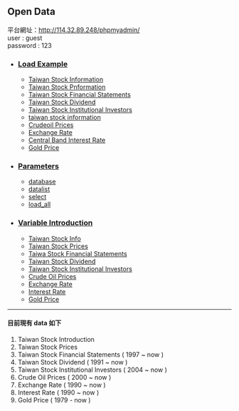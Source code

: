 
## Open Data

平台網址：http://114.32.89.248/phpmyadmin/ <br>
user : guest <br>
password : 123 <br>

* ### [Load Example](https://github.com/f496328mm/FinancialMining/blob/master/OpenData/Example.md)<br>
  * [Taiwan Stock Information](https://github.com/f496328mm/FinancialMining/blob/master/OpenData/Example.md#load-taiwan-stock-information)
  * [Taiwan Stock Pnformation](https://github.com/f496328mm/FinancialMining/blob/master/OpenData/Example.md#load-taiwan-stock-price)
  * [Taiwan Stock Financial Statements](https://github.com/f496328mm/FinancialMining/blob/master/OpenData/Example.md#load-taiwan-stock-financialstatements)
  * [Taiwan Stock Dividend](https://github.com/f496328mm/FinancialMining/blob/master/OpenData/Example.md#load-taiwan-stock-stockdividend)
  * [Taiwan Stock Institutional Investors](https://github.com/f496328mm/FinancialMining/blob/master/OpenData/Example.md#load-taiwan-stock-institutionalinvestors-buy-and-sell)
  * [taiwan stock information](https://github.com/f496328mm/FinancialMining/blob/master/OpenData/Example.md#load-taiwan-stock-information)
  * [Crudeoil Prices](https://github.com/f496328mm/FinancialMining/blob/master/OpenData/Example.md#load-crudeoilprices)
  * [Exchange Rate](https://github.com/f496328mm/FinancialMining/blob/master/OpenData/Example.md#load-exchangerate)
  * [Central Band Interest Rate](https://github.com/f496328mm/FinancialMining/blob/master/OpenData/Example.md#load-central-band-interestrate)
  * [Gold Price](https://github.com/f496328mm/FinancialMining/blob/master/OpenData/Example.md#load-gold-price)
  
* ### [Parameters](https://github.com/f496328mm/FinancialMining/blob/master/OpenData/Parameters.md)<br>
  * [database](https://github.com/f496328mm/FinancialMining/blob/master/OpenData/Parameters.md#database---stockinfo-stockprice-financialstatements-stockdividend-institutionalinvestors-crudeoilprices-exchangerate-interestrate---defult--)
  * [datalist](https://github.com/f496328mm/FinancialMining/blob/master/OpenData/Parameters.md#datalist--true-or-false--defult--flase-)
  * [select](https://github.com/f496328mm/FinancialMining/blob/master/OpenData/Parameters.md#select--stock-id-2002--or-country-name-eur-etc---defult--)
  * [load_all](https://github.com/f496328mm/FinancialMining/blob/master/OpenData/Parameters.md#load_all--true-or-false--defult--flase-)
  
* ### [Variable Introduction](https://github.com/f496328mm/FinancialMining/blob/master/OpenData/VariableIntroduction.md)
  * [Taiwan Stock Info](https://github.com/f496328mm/FinancialMining/blob/master/OpenData/VariableIntroduction.md#1-taiwan-stock-info)
  * [Taiwan Stock Prices](https://github.com/f496328mm/FinancialMining/blob/master/OpenData/VariableIntroduction.md#2-taiwan-stock-prices)
  * [Taiwa Stock Financial Statements](https://github.com/f496328mm/FinancialMining/blob/master/OpenData/VariableIntroduction.md#3-taiwan-stock-financial-statements)
  * [Taiwan Stock Dividend](https://github.com/f496328mm/FinancialMining/blob/master/OpenData/VariableIntroduction.md#4-taiwan-stock-dividend)
  * [Taiwan Stock Institutional Investors](https://github.com/f496328mm/FinancialMining/blob/master/OpenData/VariableIntroduction.md#5-taiwan-stock-institutional-investors)
  * [Crude Oil Prices](https://github.com/f496328mm/FinancialMining/blob/master/OpenData/VariableIntroduction.md#6-crude-oil-prices)
  * [Exchange Rate](https://github.com/f496328mm/FinancialMining/blob/master/OpenData/VariableIntroduction.md#7-exchange-rate)
  * [Interest Rate](https://github.com/f496328mm/FinancialMining/blob/master/OpenData/VariableIntroduction.md#8-interest-rate)
  * [Gold Price](https://github.com/f496328mm/FinancialMining/blob/master/OpenData/VariableIntroduction.md#9-gold-price)
  
------------------------------------------------------------
#### 目前現有 data 如下

1. Taiwan Stock Introduction <br>
2. Taiwan Stock Prices <br>
3. Taiwan Stock Financial Statements ( 1997 ~ now )<br>
4. Taiwan Stock Dividend ( 1991 ~ now )<br>
5. Taiwan Stock Institutional Investors ( 2004 ~ now )<br>
6. Crude Oil Prices ( 2000 ~ now )<br>
7. Exchange Rate ( 1990 ~ now )<br>
8. Interest Rate ( 1990 ~ now )<br>
9. Gold Price ( 1979 - now )
<!---請先下載
[ load_data.py ](https://github.com/f496328mm/FinancialMining/blob/master/FinancialOpenData/load_data.py) <br>
ps : 可藉由 stock_id, data 進行資料合併--->



